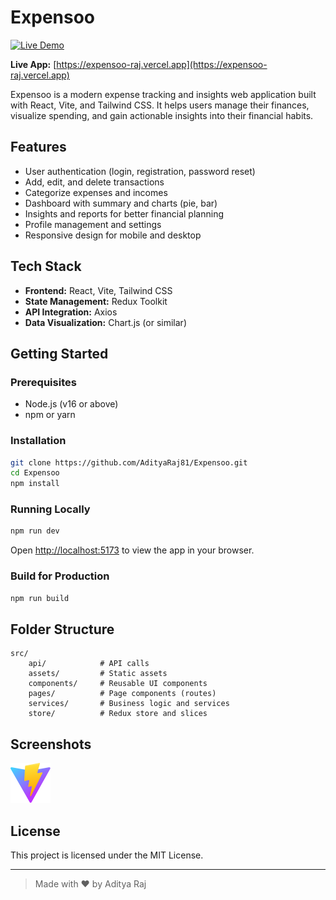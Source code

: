 
# Expensoo

[![Live Demo](https://img.shields.io/badge/Live%20Demo-Expensoo-green?style=for-the-badge&logo=vercel)](https://expensoo-raj.vercel.app)

**Live App:** [https://expensoo-raj.vercel.app](https://expensoo-raj.vercel.app)

Expensoo is a modern expense tracking and insights web application built with React, Vite, and Tailwind CSS. It helps users manage their finances, visualize spending, and gain actionable insights into their financial habits.

## Features

- User authentication (login, registration, password reset)
- Add, edit, and delete transactions
- Categorize expenses and incomes
- Dashboard with summary and charts (pie, bar)
- Insights and reports for better financial planning
- Profile management and settings
- Responsive design for mobile and desktop

## Tech Stack

- **Frontend:** React, Vite, Tailwind CSS
- **State Management:** Redux Toolkit
- **API Integration:** Axios
- **Data Visualization:** Chart.js (or similar)

## Getting Started

### Prerequisites
- Node.js (v16 or above)
- npm or yarn

### Installation

```bash
git clone https://github.com/AdityaRaj81/Expensoo.git
cd Expensoo
npm install
```

### Running Locally

```bash
npm run dev
```

Open [http://localhost:5173](http://localhost:5173) to view the app in your browser.

### Build for Production

```bash
npm run build
```

## Folder Structure

```
src/
	api/            # API calls
	assets/         # Static assets
	components/     # Reusable UI components
	pages/          # Page components (routes)
	services/       # Business logic and services
	store/          # Redux store and slices
```

## Screenshots

![Dashboard Screenshot](public/vite.svg)

## License

This project is licensed under the MIT License.

---

> Made with ❤️ by Aditya Raj
